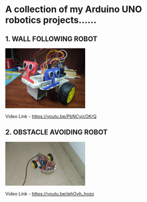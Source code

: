 # A collection of my Arduino UNO robotics projects......



## 1. WALL FOLLOWING ROBOT
<img src="https://raw.githubusercontent.com/nilutpolkashyap/arduino_uno_robots/main/version_1/robot.jpg" width="50%">

Video Link - <a href="https://youtu.be/PbNCyicOKrQ">https://youtu.be/PbNCyicOKrQ</a>

## 2. OBSTACLE AVOIDING ROBOT
<img src="https://raw.githubusercontent.com/nilutpolkashyap/arduino_uno_robots/main/obstacle_avoiding_robot/obstacle_avoiding_robot.jpg" width="50%">

Video Link - <a href="https://youtu.be/iehOyh_hozo">https://youtu.be/iehOyh_hozo</a>
